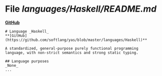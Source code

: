 # File _languages/Haskell/README.md_
**[GitHub](https://github.com/softlang/yas/blob/master/languages/Haskell/README.md)**
```
# Language _Haskell_
**[GitHub](https://github.com/softlang/yas/blob/master/languages/Haskell)**

A standardized, general-purpose purely functional programming language, with non-strict semantics and strong static typing.

## Language purposes
_None_
...
```

